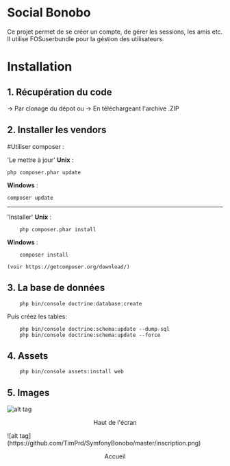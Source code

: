 # Social Bonobo
Ce projet permet de se créer un compte, de gérer les sessions, les amis etc.
Il utilise FOSuserbundle pour la géstion des utilisateurs.

# Installation
## 1. Récupération du code
-> Par clonage du dépot
ou
-> En téléchargeant l'archive .ZIP


## 2. Installer les vendors
#Utiliser composer :

'Le mettre à jour'
**Unix** :
```
php composer.phar update
```
**Windows** :  
```
composer update
```

--------------------------
'Installer'
**Unix** :
```shell
    php composer.phar install
```
**Windows** :  
```
    composer install
 ```
    (voir https://getcomposer.org/download/)

## 3. La base de données
```
    php bin/console doctrine:database:create
```
Puis créez les tables:
```
    php bin/console doctrine:schema:update --dump-sql
    php bin/console doctrine:schema:update --force
```

## 4. Assets
```
    php bin/console assets:install web
```

## 5. Images
![alt tag](https://github.com/TimPrd/SymfonyBonobo/master/haut.png)
<p align="center"> Haut de l'écran </p>
![alt tag](https://github.com/TimPrd/SymfonyBonobo/master/inscription.png)
<p align="center"> Accueil </p>
